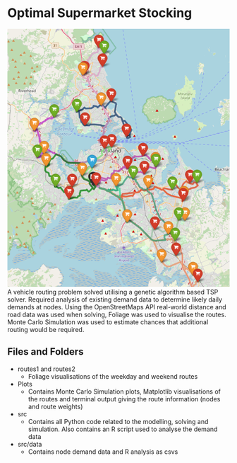 # Optimal Supermarket Stocking
![image](routes.png)
A vehicle routing problem solved utilising a genetic algorithm based TSP solver. Required analysis of existing demand data to determine likely daily demands at nodes. Using the OpenStreetMaps API real-world distance and road data was used when solving, Foliage was used to visualise the routes. Monte Carlo Simulation was used to estimate chances that additional routing would be required.

## Files and Folders
* routes1 and routes2
	* Foliage visualisations of the weekday and weekend routes
* Plots
	* Contains Monte Carlo Simulation plots, Matplotlib visualisations 	  of the routes and terminal output giving the route information 	  (nodes and route weights)
* src
	* Contains all Python code related to the modelling, solving and 	  simulation. Also contains an R script used to analyse the demand   	  data
* src/data
	* Contains node demand data and R analysis as csvs 

